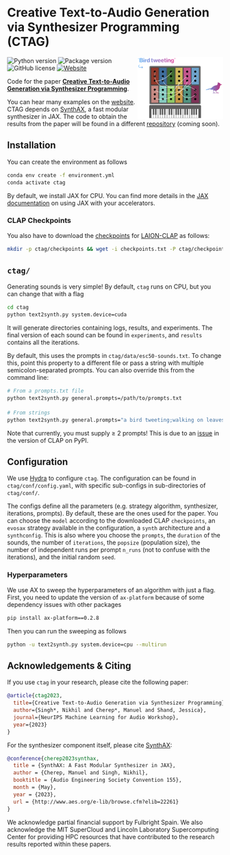 # Creative Text-to-Audio Generation via Synthesizer Programming (CTAG)

<a href="https://github.com/PapayaResearch/ctag/blob/main/media/logo.png"><img src="https://github.com/PapayaResearch/ctag/blob/main/media/logo.png?raw=true" width="200" align="right" /></a>

![Python version](https://img.shields.io/badge/python-3.9-blue)
![Package version](https://img.shields.io/badge/version-0.1.0-green)
![GitHub license](https://img.shields.io/github/license/PapayaResearch/ctag)
[![Website](https://img.shields.io/badge/website-CTAG-red)](https://ctag.media.mit.edu/)

Code for the paper **[Creative Text-to-Audio Generation via Synthesizer Programming](https://mlforaudioworkshop.com/CreativeTextToAudio.pdf)**.

You can hear many examples on the [website](https://ctag.media.mit.edu/). CTAG depends on [SynthAX](https://github.com/PapayaResearch/synthax), a fast modular synthesizer in JAX. The code to obtain the results from the paper will be found in a different [repository](https://github.com/PapayaResearch/ctag-experiments) (coming soon).

## Installation

You can create the environment as follows

```bash
conda env create -f environment.yml
conda activate ctag
```

By default, we install JAX for CPU. You can find more details in the [JAX documentation](https://github.com/google/jax#installation) on using JAX with your accelerators.

### CLAP Checkpoints

You also have to download the [checkpoints](https://huggingface.co/lukewys/laion_clap/tree/main) for [LAION-CLAP](https://github.com/LAION-AI/CLAP) as follows:

```bash
mkdir -p ctag/checkpoints && wget -i checkpoints.txt -P ctag/checkpoints
```

## `ctag/`
Generating sounds is very simple! By default, `ctag` runs on CPU, but you can change that with a flag

```bash
cd ctag
python text2synth.py system.device=cuda
```

It will generate directories containing logs, results, and experiments. The final version of each sound can be found in `experiments`, and `results` contains all the iterations.

By default, this uses the prompts in `ctag/data/esc50-sounds.txt`. To change this, point this property to a different file or pass a string with multiple semicolon-separated prompts. You can also override this from the command line:

```bash
# From a prompts.txt file
python text2synth.py general.prompts=/path/to/prompts.txt

# From strings
python text2synth.py general.prompts="a bird tweeting;walking on leaves"
```

Note that currently, you must supply $\geq$ 2 prompts! This is due to an [issue](https://github.com/LAION-AI/CLAP/pull/105) in the version of CLAP on PyPI.

## Configuration
We use [Hydra](https://hydra.cc/) to configure `ctag`. The configuration can be found in `ctag/conf/config.yaml`, with specific sub-configs in sub-directories of `ctag/conf/`.

The configs define all the parameters (e.g. strategy algorithm, synthesizer, iterations, prompts). By default, these are the ones used for the paper. You can choose the `model` according to the downloaded CLAP `checkpoints`, an `evosax` strategy available in the configuration, a `synth` architecture and a `synthconfig`. This is also where you choose the `prompts`, the `duration` of the sounds, the number of `iterations`, the `popsize` (population size), the number of independent runs per prompt `n_runs` (not to confuse with the iterations), and the initial random `seed`.

### Hyperparameters

We use AX to sweep the hyperparameters of an algorithm with just a flag. First, you need to update the version of `ax-platform` because of some dependency issues with other packages

```bash
pip install ax-platform==0.2.8
```

Then you can run the sweeping as follows

```bash
python -u text2synth.py system.device=cpu --multirun
```

## Acknowledgements & Citing

If you use `ctag` in your research, please cite the following paper:
```bibtex
@article{ctag2023,
  title={Creative Text-to-Audio Generation via Synthesizer Programming},
  author={Singh*, Nikhil and Cherep*, Manuel and Shand, Jessica},
  journal={NeurIPS Machine Learning for Audio Workshop},
  year={2023}
}
```

For the synthesizer component itself, please cite [SynthAX](https://github.com/PapayaResearch/synthax):
```bibtex
@conference{cherep2023synthax,
  title = {SynthAX: A Fast Modular Synthesizer in JAX},
  author = {Cherep, Manuel and Singh, Nikhil},
  booktitle = {Audio Engineering Society Convention 155},
  month = {May},
  year = {2023},
  url = {http://www.aes.org/e-lib/browse.cfm?elib=22261}
}
```

We acknowledge partial financial support by Fulbright Spain. We also acknowledge the MIT SuperCloud and Lincoln Laboratory Supercomputing Center for providing HPC resources that have contributed to the research results reported within these papers.

